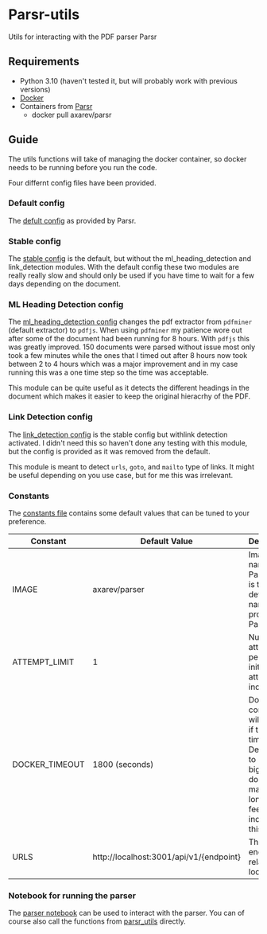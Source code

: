 # Parsr-utils
Utils for interacting with the PDF parser Parsr

## Requirements
- Python 3.10 (haven't tested it, but will probably work with previous versions)  
- [Docker](https://www.docker.com/)
- Containers from [Parsr](https://github.com/axa-group/Parsr)
  - docker pull axarev/parsr

## Guide

The utils functions will take of managing the docker container, so docker needs to be running before you run the code.

Four differnt config files have been provided.

### Default config
The [defult config](config/default_config.json) as provided by Parsr.

### Stable config
The [stable config](config/stable_config.json) is the default, but without the ml_heading_detection and link_detection modules. With the default config these two modules are really really slow and should only be used if you have time to wait for a few days depending on the document.

### ML Heading Detection config
The [ml_heading_detection config](config/ml_heading_config.json) changes the pdf extractor from `pdfminer` (default extractor) to `pdfjs`. When using `pdfminer` my patience wore out after some of the document had been running for 8 hours. With `pdfjs` this was greatly improved. 150 documents were parsed without issue most only took a few minutes while the ones that I timed out after 8 hours now took between 2 to 4 hours which was a major improvement and in my case running this was a one time step so the time was acceptable.

This module can be quite useful as it detects the different headings in the document which makes it easier to keep the original hieracrhy of the PDF.

### Link Detection config
The [link_detection config](config/link_detection_config.json) is the stable config but withlink detection activated. I didn't need this so haven't done any testing with this module, but the config is provided as it was removed from the default.

This module is meant to detect `urls`, `goto`, and `mailto` type of links. It might be useful depending on you use case, but for me this was irrelevant.

### Constants
The [constants file](utils/constants.py) contains some default values that can be tuned to your preference.

Constant       | Default Value                           | Description
---------------|-----------------------------------------|---------------
IMAGE          | axarev/parser                           | Image name of the Parsr, this is the default name provided by Parsr
ATTEMPT_LIMIT  | 1                                       | Number of attempts per file, initial attempt included
DOCKER_TIMEOUT | 1800 (seconds)                          | Docker container will restart if there is a timeout. Default set to 30 min, big documents make take longer so feel free to increase this.
URLS           | http://localhost:3001/api/v1/{endpoint} | The endpoints relative to localhost

### Notebook for running the parser
The [parser notebook](pdf_parser.ipynb) can be used to interact with the parser.
You can of course also call the functions from [parsr_utils](utils/parsr_utils.py) directly.
